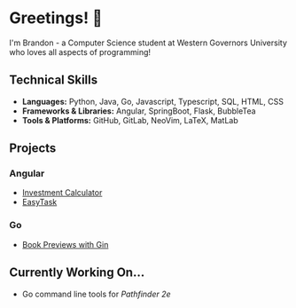 # Greetings! 👋

I'm Brandon - a Computer Science student at Western Governors University who loves all aspects of programming!

## Technical Skills

- **Languages:** Python, Java, Go, Javascript, Typescript, SQL, HTML, CSS
- **Frameworks & Libraries:** Angular, SpringBoot, Flask, BubbleTea
- **Tools & Platforms:** GitHub, GitLab, NeoVim, LaTeX, MatLab

## Projects

### Angular

- [Investment Calculator](https://github.com/Cautery/angular-invest-calc)
- [EasyTask](https://github.com/Cautery/easytask-demo-app)

### Go

- [Book Previews with Gin](https://github.com/Cautery/go-gin-demo)

## Currently Working On...

- Go command line tools for *Pathfinder 2e*

<!--
**Cautery/Cautery** is a ✨ _special_ ✨ repository because its `README.md` (this file) appears on your GitHub profile.

Here are some ideas to get you started:

- 🔭 I’m currently working on ...
- 🌱 I’m currently learning ...
- 👯 I’m looking to collaborate on ...
- 🤔 I’m looking for help with ...
- 💬 Ask me about ...
- 📫 How to reach me: ...
- 😄 Pronouns: ...
- ⚡ Fun fact: ...
-->
